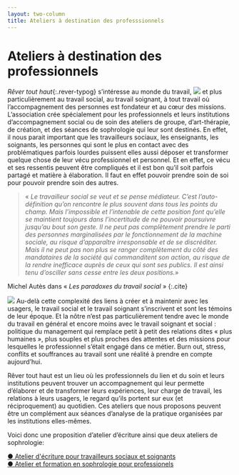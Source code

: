 ```yaml
---
layout: two-column
title: Ateliers à destination des professsionnels
---
```


# Ateliers à destination des professionnels

*Rêver tout haut*{:.rever-typog} s’intéresse au monde du travail, <img src="http://res.cloudinary.com/dnxcesebo/image/upload/c_scale,h_400,r_10/v1527693509/gros_Plan_2_collage_Valérie_hsmwbp.jpg" class="img-right"/> et plus particulièrement au travail social, au travail soignant, à tout travail où l’accompagnement des personnes est fondateur et au cœur des missions.  L’association crée spécialement pour  les professionnels et leurs institutions d’accompagnement social ou de soin des ateliers de groupe, d’art-thérapie, de création, et des séances de sophrologie qui leur sont destinés. En effet, il nous parait important que les travailleurs sociaux, les enseignants, les soignants, les personnes qui sont le plus en contact avec des problématiques parfois lourdes puissent elles aussi déposer et transformer quelque chose de leur vécu professionnel et personnel. Et en effet, ce vécu et ses ressentis peuvent être compliqués et il est bon qu’il soit parfois partagé et matière à élaboration. Il faut en effet pouvoir prendre soin de soi pour pouvoir prendre soin des autres.

> « *Le travailleur social se veut et se pense médiateur. C’est l’auto-définition qu’on rencontre le plus souvent dans tous les points du champ. Mais l’impossible et l’intenable de cette position font qu’elle se maintient toujours dans l’incertitude de ne pouvoir poursuivre jusqu’au bout son geste. Il ne peut pas complètement prendre le parti des personnes marginalisées par le fonctionnement de la machine sociale, au risque d’apparaître irresponsable et de se discréditer. Mais il ne peut pas non plus se ranger complètement du côté des mandataires de la société qui commanditent son action, au risque de la rendre inefficace auprès de ceux qui sont ses publics. Il est ainsi tenu d’osciller sans cesse entre les deux positions.*» 

Michel Autès dans « *Les paradoxes du travail social* »
{:.cite}

<img src="http://res.cloudinary.com/dnxcesebo/image/upload/c_scale,h_300,r_10/v1527695818/gros_plan_Collage_Valérie_huvdg8.jpg" class="img"/> Au-delà cette complexité des liens à créer et à maintenir avec les usagers, le travail social et le travail soignant s’inscrivent et sont les témoins de leur époque. Et la nôtre n’est pas particulièrement tendre avec le monde du travail en général et encore moins avec le travail soignant et social : politique du management qui remplace petit à petit des relations dites « plus humaines », plus souples et plus proches des attentes et des missions pour lesquelles le professionnel s’était engagé dans ce métier. Burn out, stress, conflits et souffrances au travail sont une réalité à prendre en compte aujourd’hui. 

Rêver tout haut est un lieu où les professionnels du lien et du soin et leurs institutions peuvent trouver un accompagnement qui leur permette d’élaborer et de transformer leurs expériences, leur charge de travail, les relations à leurs usagers, le regard qu’ils portent sur eux (et réciproquement) au quotidien. ​​Ces ateliers que nous proposons peuvent être un complément aux séances d’analyse de la pratique organisées par les institutions elles-mêmes.

Voici donc une proposition d’atelier d’écriture ainsi que deux ateliers de sophrologie:  

  <div class="proposition"><a href="ecriture">● Atelier d'écriture pour travailleurs sociaux et soignants</a></div>
  <div class="proposition"><a href="ateliers-et-formation-en-sophrologie-pour-professionels">● Atelier et formation en sophrologie pour professionels</a></div>





